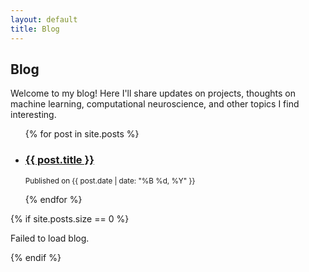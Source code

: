 ```yaml
---
layout: default
title: Blog
---
```


## Blog

Welcome to my blog! Here I'll share updates on projects, thoughts on machine learning, computational neuroscience, and other topics I find interesting.

<ul>
  {% for post in site.posts %}
    <li>
      <h3><a href="{{ post.url | relative_url }}">{{ post.title }}</a></h3>
      <p><small>Published on {{ post.date | date: "%B %d, %Y" }}</small></p>
    </li>
  {% endfor %}
</ul>

{% if site.posts.size == 0 %}
  <p>Failed to load blog.</p>
{% endif %}
